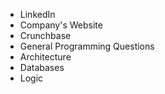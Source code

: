 - LinkedIn
- Company's Website
- Crunchbase
- General Programming Questions
- Architecture
- Databases
- Logic